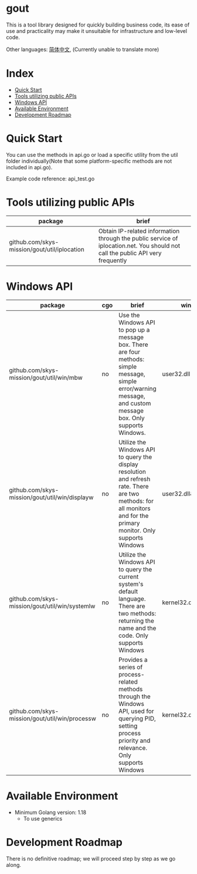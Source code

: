 # gout

This is a tool library designed for quickly building business code, its ease of use and practicality may make it
unsuitable for infrastructure and low-level code.

Other languages: [简体中文](README_zh.md), (Currently unable to translate more)

# Index

<!-- TOC -->

* [Quick Start](#quick-start)
* [Tools utilizing public APIs](#tools-utilizing-public-apis)
* [Windows API](#windows-api)
* [Available Environment](#available-environment)
* [Development Roadmap](#development-roadmap)

<!-- TOC -->

# Quick Start

You can use the methods in api.go or load a specific utility from the util folder individually(Note that some
platform-specific methods are not included in api.go).

Example code reference: api_test.go

# Tools utilizing public APIs

| package                                      | brief                                                                                                                          |
|----------------------------------------------|--------------------------------------------------------------------------------------------------------------------------------|
| github.com/skys-mission/gout/util/iplocation | Obtain IP-related information through the public service of iplocation.net. You should not call the public API very frequently |

# Windows API

| package                                        | cgo | brief                                                                                                                                                                | windows api                 |
|------------------------------------------------|-----|----------------------------------------------------------------------------------------------------------------------------------------------------------------------|-----------------------------|
| github.com/skys-mission/gout/util/win/mbw      | no  | Use the Windows API to pop up a message box. There are four methods: simple message, simple error/warning message, and custom message box. Only supports Windows.    | user32.dll                  |
| github.com/skys-mission/gout/util/win/displayw | no  | Utilize the Windows API to query the display resolution and refresh rate. There are two methods: for all monitors and for the primary monitor. Only supports Windows | user32.dll&gdi32.dll        |
| github.com/skys-mission/gout/util/win/systemlw | no  | Utilize the Windows API to query the current system's default language. There are two methods: returning the name and the code. Only supports Windows                | kernel32.dll                |
| github.com/skys-mission/gout/util/win/processw | no  | Provides a series of process-related methods through the Windows API, used for querying PID, setting process priority and relevance. Only supports Windows           | kernel32.dll/(advapi32.dll) |

# Available Environment

- Minimum Golang version: 1.18
    - To use generics

# Development Roadmap

There is no definitive roadmap; we will proceed step by step as we go along.